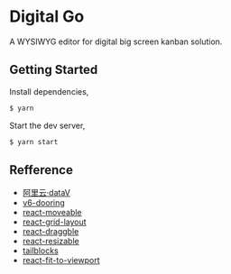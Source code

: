 # Digital Go

A WYSIWYG editor for digital big screen kanban solution.

## Getting Started

Install dependencies,

```bash
$ yarn
```

Start the dev server,

```bash
$ yarn start
```

## Refference

- [阿里云·dataV](https://www.aliyun.com/activity/intelligent/datav-showcase?spm=a2c0j.14082271.J_6667440000.1.765e6ab4Ka7Fko&version=2)
- [v6-dooring](http://v6.dooring.cn/beta/editor)
- [react-moveable](https://github.com/daybrush/moveable/tree/master/packages/react-moveable)
- [react-grid-layout](https://github.com/react-grid-layout/react-grid-layout)
- [react-draggble](https://github.com/react-grid-layout/react-draggable)
- [react-resizable](https://github.com/react-grid-layout/react-resizable)
- [tailblocks](https://tailblocks.cc/)
- [react-fit-to-viewport](https://react-fit-to-viewport.pomb.us/)
